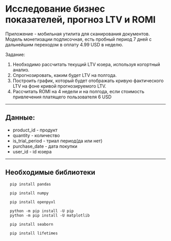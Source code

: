 # Исcледование бизнес показателей, прогноз LTV и ROMI

Приложение - мобильная утилита для сканирования документов. Модель монетизации подписочная, есть пробный период 7 дней с дальнейшим переходом в оплату 4.99 USD в неделю. 

Задание:
 1. Необходимо рассчитать текущий LTV юзера, используя когортный анализ.
 2. Спрогнозировать, каким будет LTV на полгода.
 3. Построить график, который будет отображать кривую фактического LTV на фоне кривой прогнозируемого LTV.
 4. Рассчитать ROMI на 4 недели и на полгода, если стоимость привлечения платящего пользователя 6 USD 

***

## Данные:
 - product_id	- продукт
 - quantity - количество	
 - is_trial_period - триал период(да или нет)
 - purchase_date - дата покупки
 - user_id - id юзера
***

## Необходимые библиотеки
```
  pip install pandas

  pip install numpy
  
  pip install openpyxl
  
  python -m pip install -U pip
  python -m pip install -U matplotlib

  pip install seaborn

  pip install lifetimes
```
